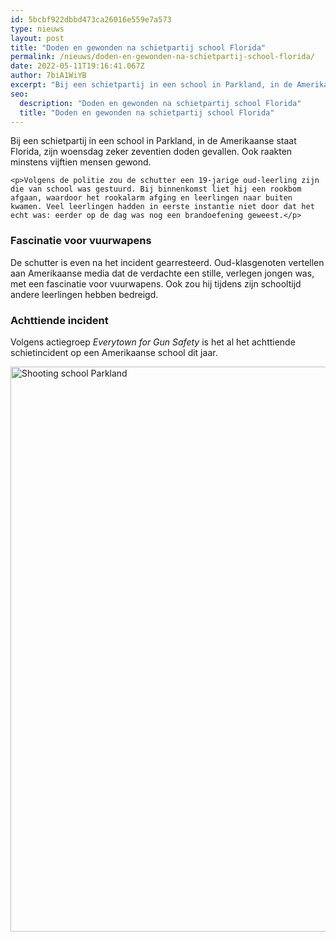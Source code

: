 ```yaml
---
id: 5bcbf922dbbd473ca26016e559e7a573
type: nieuws
layout: post
title: "Doden en gewonden na schietpartij school Florida"
permalink: /nieuws/doden-en-gewonden-na-schietpartij-school-florida/
date: 2022-05-11T19:16:41.067Z
author: 7biA1WiYB
excerpt: "Bij een schietpartij in een school in Parkland, in de Amerikaanse staat Florida, zijn woensdag zeker zeventien doden gevallen. Ook raakten minstens vijftien mensen gewond.   "
seo:
  description: "Doden en gewonden na schietpartij school Florida"
  title: "Doden en gewonden na schietpartij school Florida"
---
```

Bij een schietpartij in een school in Parkland, in de Amerikaanse staat Florida, zijn woensdag zeker zeventien doden gevallen. Ook raakten minstens vijftien mensen gewond.   

    <p>Volgens de politie zou de schutter een 19-jarige oud-leerling zijn die van school was gestuurd. Bij binnenkomst liet hij een rookbom afgaan, waardoor het rookalarm afging en leerlingen naar buiten kwamen. Veel leerlingen hadden in eerste instantie niet door dat het echt was: eerder op de dag was nog een brandoefening geweest.</p>
<h3>Fascinatie voor vuurwapens</h3>
<p>De schutter is even na het incident gearresteerd. Oud-klasgenoten vertellen aan Amerikaanse media dat de verdachte een stille, verlegen jongen was, met een fascinatie voor vuurwapens. Ook zou hij tijdens zijn schooltijd andere leerlingen hebben bedreigd.</p>
<h3>Achttiende incident</h3>
<p>Volgens actiegroep <em>Everytown for Gun Safety</em> is het al het achttiende schietincident op een Amerikaanse school dit jaar.</p>
<p><div class="media media-element-container media-default"><div id="file-526355" class="file file-image file-image-jpeg">

        
  
  <div class="content">
    <img alt="Shooting school Parkland" title="Beeld: AFP" height="904" width="1620" class="media-element file-default" data-delta="1" src="https://original.sevendays.nl/sites/default/files/ANP-55822902.jpg">  </div>

  
</div>
</div>  
